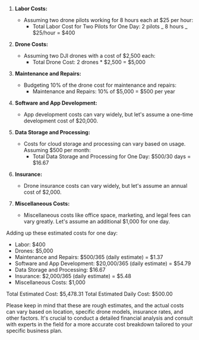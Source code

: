 1. **Labor Costs:**

   - Assuming two drone pilots working for 8 hours each at $25 per hour:
     - Total Labor Cost for Two Pilots for One Day: 2 pilots _ 8 hours _ $25/hour = $400

2. **Drone Costs:**

   - Assuming two DJI drones with a cost of $2,500 each:
     - Total Drone Cost: 2 drones \* $2,500 = $5,000

3. **Maintenance and Repairs:**

   - Budgeting 10% of the drone cost for maintenance and repairs:
     - Maintenance and Repairs: 10% of $5,000 = $500 per year

4. **Software and App Development:**

   - App development costs can vary widely, but let's assume a one-time development cost of $20,000.

5. **Data Storage and Processing:**

   - Costs for cloud storage and processing can vary based on usage. Assuming $500 per month:
     - Total Data Storage and Processing for One Day: $500/30 days = $16.67

6. **Insurance:**

   - Drone insurance costs can vary widely, but let's assume an annual cost of $2,000.

7. **Miscellaneous Costs:**
   - Miscellaneous costs like office space, marketing, and legal fees can vary greatly. Let's assume an additional $1,000 for one day.

Adding up these estimated costs for one day:

- Labor: $400
- Drones: $5,000
- Maintenance and Repairs: $500/365 (daily estimate) = $1.37
- Software and App Development: $20,000/365 (daily estimate) = $54.79
- Data Storage and Processing: $16.67
- Insurance: $2,000/365 (daily estimate) = $5.48
- Miscellaneous Costs: $1,000

Total Estimated Cost: $5,478.31
Total Estimated Daily Cost: $500.00

Please keep in mind that these are rough estimates, and the actual costs can vary based on location, specific drone models, insurance rates, and other factors. It's crucial to conduct a detailed financial analysis and consult with experts in the field for a more accurate cost breakdown tailored to your specific business plan.
